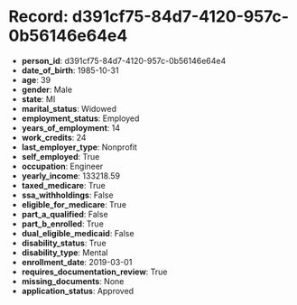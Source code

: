 # Record: d391cf75-84d7-4120-957c-0b56146e64e4

- **person_id**: d391cf75-84d7-4120-957c-0b56146e64e4
- **date_of_birth**: 1985-10-31
- **age**: 39
- **gender**: Male
- **state**: MI
- **marital_status**: Widowed
- **employment_status**: Employed
- **years_of_employment**: 14
- **work_credits**: 24
- **last_employer_type**: Nonprofit
- **self_employed**: True
- **occupation**: Engineer
- **yearly_income**: 133218.59
- **taxed_medicare**: True
- **ssa_withholdings**: False
- **eligible_for_medicare**: True
- **part_a_qualified**: False
- **part_b_enrolled**: True
- **dual_eligible_medicaid**: False
- **disability_status**: True
- **disability_type**: Mental
- **enrollment_date**: 2019-03-01
- **requires_documentation_review**: True
- **missing_documents**: None
- **application_status**: Approved